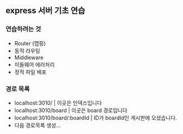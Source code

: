 ## express 서버 기초 연습

### 연습하려는 것

- Router (맵핑)
- 동적 라우팅
- Middleware
- 미들웨어 에러처리
- 정적 파일 배포

### 경로 목록

- localhost:3010/ | 이곳은 인덱스입니다
- localhost:3010/board | 이곳은 board 경로입니다
- localhost:3010/board/:boardId | ID가 boardId인 게시판에 오셨습니다.
- 다음 경로목록 생성...
